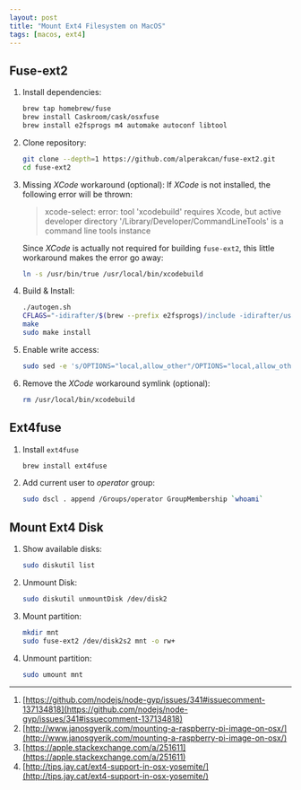 ```yaml
---
layout: post
title: "Mount Ext4 Filesystem on MacOS"
tags: [macos, ext4]
---
```


## Fuse-ext2
1. Install dependencies:
   ```bash
   brew tap homebrew/fuse
   brew install Caskroom/cask/osxfuse
   brew install e2fsprogs m4 automake autoconf libtool
   ```
2. Clone repository:
   ```bash
   git clone --depth=1 https://github.com/alperakcan/fuse-ext2.git
   cd fuse-ext2
   ```
3. Missing *XCode* workaround (optional):
   If *XCode* is not installed, the following error will be thrown:
   > xcode-select: error: tool 'xcodebuild' requires Xcode, but active developer directory '/Library/Developer/CommandLineTools' is a command line tools instance

   Since *XCode* is actually not required for building `fuse-ext2`, this little workaround makes the error go away:
   ```bash
   ln -s /usr/bin/true /usr/local/bin/xcodebuild
   ```
4. Build & Install:
   ```bash
   ./autogen.sh
   CFLAGS="-idirafter/$(brew --prefix e2fsprogs)/include -idirafter/usr/local/include/osxfuse" LDFLAGS="-L$(brew --prefix e2fsprogs)/lib"  ./configure
   make
   sudo make install
   ```
5. Enable write access:
   ```bash
   sudo sed -e 's/OPTIONS="local,allow_other"/OPTIONS="local,allow_other,rw+"/' -i.orig /Library/Filesystems/fuse-ext2.fs/fuse-ext2.util
   ```
6. Remove the *XCode* workaround symlink (optional):
   ```bash
   rm /usr/local/bin/xcodebuild
   ```

## Ext4fuse
1. Install `ext4fuse`
   ```bash
   brew install ext4fuse
   ```
2. Add current user to *operator* group:
   ```bash
   sudo dscl . append /Groups/operator GroupMembership `whoami`
   ```

## Mount Ext4 Disk
1. Show available disks:
   ```bash
   sudo diskutil list
   ```
2. Unmount Disk:
   ```bash
   sudo diskutil unmountDisk /dev/disk2
   ```
3. Mount partition:
   ```bash
   mkdir mnt
   sudo fuse-ext2 /dev/disk2s2 mnt -o rw+
   ```
4. Unmount partition:
   ```bash
   sudo umount mnt
   ```

---
1. [https://github.com/nodejs/node-gyp/issues/341#issuecomment-137134818](https://github.com/nodejs/node-gyp/issues/341#issuecomment-137134818)
2. [http://www.janosgyerik.com/mounting-a-raspberry-pi-image-on-osx/](http://www.janosgyerik.com/mounting-a-raspberry-pi-image-on-osx/)
3. [https://apple.stackexchange.com/a/251611](https://apple.stackexchange.com/a/251611)
4. [http://tips.jay.cat/ext4-support-in-osx-yosemite/](http://tips.jay.cat/ext4-support-in-osx-yosemite/)
